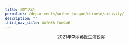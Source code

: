 ```yaml
---
title: 部门活动
permalink: /departments/mother-tongue/chinese/activity/
description: ""
third_nav_title: MOTHER TONGUE
---
```

<center>2021年李丽英医生演说奖</center>


<center></center>

<center></center>

<center></center>

<center></center>

<center></center>